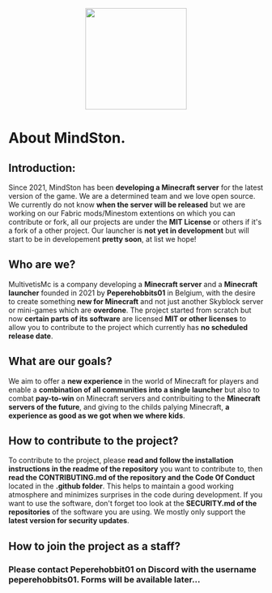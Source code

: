<p align="center"><a target="_blank" href="https://www.multivetismc.com"><img height="200" src="https://github.com/MindSton/.github/blob/main/Assets/MindSton.png"></a></p>

# About MindSton.

## Introduction:

Since 2021, MindSton has been **developing a Minecraft server** for the latest version of the game. We are a determined team and we love open source. We currently do not know **when the server will be released** but we are working on our Fabric mods/Minestom extentions on which you can contribute or fork, all our projects are under the **MIT License** or others if it's a fork of a other project. Our launcher is **not yet in development** but will start to be in developement **pretty soon**, at list we hope!

## Who are we?

MultivetisMc is a company developing a **Minecraft server** and a **Minecraft launcher** founded in 2021 by **Peperehobbits01** in Belgium, with the desire to create something **new for Minecraft** and not just another Skyblock server or mini-games which are **overdone**. The project started from scratch but now **certain parts of its software** are licensed **MIT or other licenses** to allow you to contribute to the project which currently has **no scheduled release date**.

## What are our goals?

We aim to offer a **new experience** in the world of Minecraft for players and enable a **combination of all communities into a single launcher** but also to combat **pay-to-win** on Minecraft servers and contribuiting to the **Minecraft servers of the future**, and giving to the childs palying Minecraft, **a experience as good as we got when we where kids**.

## How to contribute to the project?

To contribute to the project, please **read and follow the installation instructions in the readme of the repository** you want to contribute to, then **read the CONTRIBUTING.md of the repository and the Code Of Conduct** located in the **.github folder**. This helps to maintain a good working atmosphere and minimizes surprises in the code during development. If you want to use the software, don't forget too look at the **SECURITY.md of the repositories** of the software you are using. We mostly only support the **latest version for security updates**.

## How to join the project as a staff?

### Please contact Peperehobbit01 on Discord with the username peperehobbits01. Forms will be available later...
